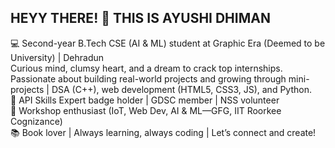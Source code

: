 ## HEYY THERE! 👋 THIS IS AYUSHI DHIMAN
💻 Second-year B.Tech CSE (AI & ML) student at Graphic Era (Deemed to be University) | Dehradun  
Curious mind, clumsy heart, and a dream to crack top internships. Passionate about building real-world projects and growing through mini-projects | DSA (C++), web development (HTML5, CSS3, JS), and Python.  
🏅 API Skills Expert badge holder | GDSC member | NSS volunteer  
🌱 Workshop enthusiast (IoT, Web Dev, AI & ML—GFG, IIT Roorkee Cognizance)  
📚 Book lover | Always learning, always coding | Let’s connect and create!
